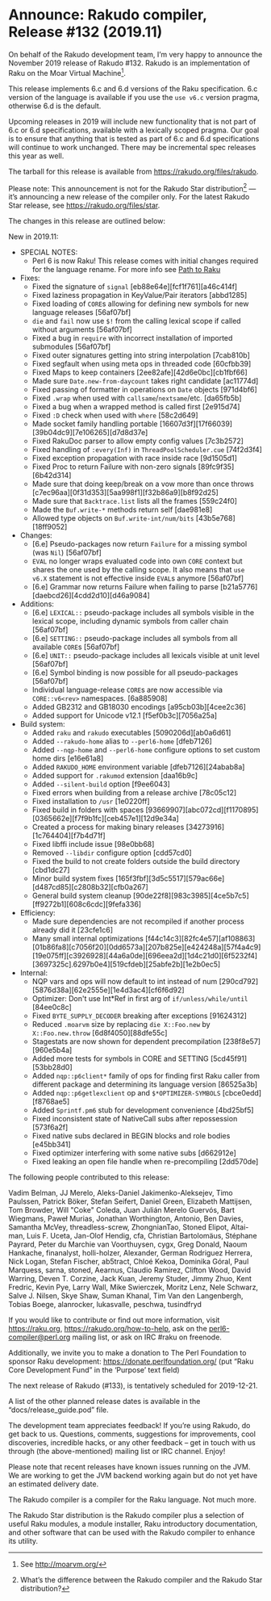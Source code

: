 # Announce: Rakudo compiler, Release #132 (2019.11)

On behalf of the Rakudo development team, I’m very happy to announce the
November 2019 release of Rakudo #132. Rakudo is an implementation of
Raku on the Moar Virtual Machine[^1].

This release implements 6.c and 6.d versions of the Raku specification.
6.c version of the language is available if you use the `use v6.c`
version pragma, otherwise 6.d is the default.

Upcoming releases in 2019 will include new functionality that is not
part of 6.c or 6.d specifications, available with a lexically scoped
pragma. Our goal is to ensure that anything that is tested as part of
6.c and 6.d specifications will continue to work unchanged. There may
be incremental spec releases this year as well.

The tarball for this release is available from <https://rakudo.org/files/rakudo>.

Please note: This announcement is not for the Rakudo Star
distribution[^2] — it’s announcing a new release of the compiler
only. For the latest Rakudo Star release, see
<https://rakudo.org/files/star>.

The changes in this release are outlined below:

New in 2019.11:
  + SPECIAL NOTES:
    + Perl 6 is now Raku! This release comes with initial changes
      required for the language rename. For more info see
      [Path to Raku](https://github.com/perl6/problem-solving/blob/master/solutions/language/Path-to-Raku.md)
  + Fixes:
    + Fixed the signature of `signal` [eb88e64e][fcf1f761][a46c414f]
    + Fixed laziness propagation in KeyValue/Pair iterators [abbd1285]
    + Fixed loading of `CORE`s allowing for defining new symbols for
        new language releases [56af07bf]
    + `die` and `fail` now use `$!` from the calling lexical scope if
        called without arguments [56af07bf]
    + Fixed a bug in `require` with incorrect installation of imported
        submodules [56af07bf]
    + Fixed outer signatures getting into string interpolation
        [7cab810b]
    + Fixed segfault when using meta ops in threaded code [60cfbb39]
    + Fixed Maps to keep containers [2ee82afe][42d6e0bc][cb1fbf66]
    + Made sure `Date.new-from-daycount` takes right candidate
        [ac11774d]
    + Fixed passing of formatter in operations on `Date` objects
        [971d4bf6]
    + Fixed `.wrap` when used with `callsame`/`nextsame`/etc. [da65fb5b]
    + Fixed a bug when a wrapped method is called first [2e915d74]
    + Fixed `:D` check when used with `where` [58c2d649]
    + Made socket family handling portable [16607d3f][17f66039]
        [39b04dc9][7e106265][d7d8d37e]
    + Fixed RakuDoc parser to allow empty config values [7c3b2572]
    + Fixed handling of `:every(Inf)` in `ThreadPoolScheduler.cue`
        [74f2d3f4]
    + Fixed exception propagation with race inside race [9d1505d1]
    + Fixed Proc to return Failure with non-zero signals [89fc9f35]
        [6b42d314]
    + Made sure that doing keep/break on a vow more than once throws
        [c7ec96aa][0f31d353][5aa998f1][f32b86a9][b8f92d25]
    + Made sure that `Backtrace.list` lists all the frames [559c24f0]
    + Made the `Buf.write-*` methods return self [dae981e8]
    + Allowed type objects on `Buf.write-int/num/bits` [43b5e768]
        [18ff9052]
  + Changes:
    + [6.e] Pseudo-packages now return `Failure` for a missing
        symbol (was `Nil`) [56af07bf]
    + `EVAL` no longer wraps evaluated code into own `CORE` context but
        shares the one used by the calling scope. It also means that
        `use v6.X` statement is not effective inside `EVAL`s anymore
        [56af07bf]
    + [6.e] Grammar now returns Failure when failing to parse
        [b21a5776][daebcd26][4cdd2d10][d46a9084]
  + Additions:
    + [6.e] `LEXICAL::` pseudo-package includes all symbols visible in
        the lexical scope, including dynamic symbols from caller
        chain [56af07bf]
    + [6.e] `SETTING::` pseudo-package includes all symbols from all
        available `CORE`s [56af07bf]
    + [6.e] `UNIT::` pseudo-package includes all lexicals visible at
        unit level [56af07bf]
    + [6.e] Symbol binding is now possible for all
        pseudo-packages [56af07bf]
    + Individual language-release `CORE`s are now accessible
        via `CORE::v6<rev>` namespaces. [6a885908]
    + Added GB2312 and GB18030 encodings [a95cb03b][4cee2c36]
    + Added support for Unicode v12.1 [f5ef0b3c][7056a25a]
  + Build system:
    + Added `raku` and `rakudo` executables [5090206d][ab0a6d61]
    + Added `--rakudo-home` alias to `--perl6-home` [dfeb7126]
    + Added `--nqp-home` and `--perl6-home` configure options to set
        custom home dirs [e16e61a8]
    + Added `RAKUDO_HOME` environment variable [dfeb7126][24abab8a]
    + Added support for `.rakumod` extension [daa16b9c]
    + Added `--silent-build` option [f9ee6043]
    + Fixed errors when building from a release archive [78c05c12]
    + Fixed installation to `/usr` [1e0220ff]
    + Fixed build in folders with spaces [93669907][abc072cd][f1170895]
        [0365662e][f7f9b1fc][ceb457e1][12d9e34a]
    + Created a process for making binary releases [34273916]
        [1c764404][f7b4d71f]
    + Fixed libffi include issue [98e0bb68]
    + Removed `--libdir` configure option [cdd57cd0]
    + Fixed the build to not create folders outside the build
        directory [cbd1dc27]
    + Minor build system fixes [165f3fbf][3d5c5517][579ac66e]
        [d487cd85][c2808b32][cfb0a267]
    + General build system cleanup [90de22f8][983c3985][4ce5b7c5]
        [ff9272b1][608c6cdc][9fefa336]
  + Efficiency:
    + Made sure dependencies are not recompiled if another process
        already did it [23cfe1c6]
    + Many small internal optimizations [f44c14c3][82fc4e57][af108863]
        [01b86fa8][c7056f20][0dd6573a][207b825e][e424248a][57f4a4c9]
        [19e075ff][c3926928][44a6a0de][696eea2d][1d4c21d0][6f5232f4]
        [3697325c].6297b0e4][519cfdeb][25abfe2b][1e2b0ec5]
  + Internal:
    + NQP vars and ops will now default to int instead of num [290cd792]
        [5876d38a][62e2555e][1e4d3ac4][cf6f6d92]
    + Optimizer: Don't use Int*Ref in first arg
        of `if/unless/while/until` [84ee0c8c]
    + Fixed `BYTE_SUPPLY_DECODER` breaking after exceptions [91624312]
    + Reduced `.moarvm` size by replacing `die X::Foo.new` by
        `X::Foo.new.throw` [6d8f4050][88dfe55c]
    + Stagestats are now shown for dependent precompilation [238f8e57]
        [960e5b4a]
    + Added more tests for symbols in CORE and SETTING [5cd45f91]
        [53bb28d0]
    + Added `nqp::p6client*` family of ops for finding first Raku
        caller from different package and determining its language
        version [86525a3b]
    + Added `nqp::p6getlexclient` op and `$*OPTIMIZER-SYMBOLS`
        [cbce0edd][f8768ae5]
    + Added `Sprintf.pm6` stub for development convenience [4bd25bf5]
    + Fixed inconsistent state of NativeCall subs after
        repossession [573f6a2f]
    + Fixed native subs declared in BEGIN blocks and role
        bodies [e45bb341]
    + Fixed optimizer interfering with some native subs [d662912e]
    + Fixed leaking an open file handle when re-precompiling [2dd570de]


The following people contributed to this release:

Vadim Belman, JJ Merelo, Aleks-Daniel Jakimenko-Aleksejev, Timo Paulssen,
Patrick Böker, Stefan Seifert, Daniel Green, Elizabeth Mattijsen,
Tom Browder, Will "Coke" Coleda, Juan Julián Merelo Guervós, Bart Wiegmans,
Paweł Murias, Jonathan Worthington, Antonio, Ben Davies, Samantha McVey,
threadless-screw, ZhongnianTao, Stoned Elipot, Altai-man, Luis F. Uceta,
Jan-Olof Hendig, cfa, Christian Bartolomäus, Stéphane Payrard,
Peter du Marchie van Voorthuysen, cygx, Greg Donald, Naoum Hankache,
finanalyst, holli-holzer, Alexander, German Rodriguez Herrera, Nick Logan,
Stefan Fischer, ab5tract, Chloé Kekoa, Dominika Góral, Paul Marquess, sarna,
stoned, Aearnus, Claudio Ramirez, Clifton Wood, David Warring,
Deven T. Corzine, Jack Kuan, Jeremy Studer, Jimmy Zhuo, Kent Fredric,
Kevin Pye, Larry Wall, Mike Swierczek, Moritz Lenz, Nele Schwarz,
Salve J. Nilsen, Skye Shaw, Suman Khanal, Tim Van den Langenbergh,
Tobias Boege, alanrocker, lukasvalle, peschwa, tusindfryd

If you would like to contribute or find out more information, visit
<https://raku.org>, <https://rakudo.org/how-to-help>, ask on the
<perl6-compiler@perl.org> mailing list, or ask on IRC #raku on freenode.

Additionally, we invite you to make a donation to The Perl Foundation
to sponsor Raku development: <https://donate.perlfoundation.org/>
(put “Raku Core Development Fund” in the ‘Purpose’ text field)

The next release of Rakudo (#133), is tentatively scheduled for 2019-12-21.

A list of the other planned release dates is available in the
“docs/release_guide.pod” file.

The development team appreciates feedback! If you’re using Rakudo, do
get back to us. Questions, comments, suggestions for improvements, cool
discoveries, incredible hacks, or any other feedback – get in touch with
us through (the above-mentioned) mailing list or IRC channel. Enjoy!

Please note that recent releases have known issues running on the JVM.
We are working to get the JVM backend working again but do not yet have
an estimated delivery date.

[^1]: See <http://moarvm.org/>

[^2]: What’s the difference between the Rakudo compiler and the Rakudo
Star distribution?

The Rakudo compiler is a compiler for the Raku language.
Not much more.

The Rakudo Star distribution is the Rakudo compiler plus a selection
of useful Raku modules, a module installer, Raku introductory
documentation, and other software that can be used with the Rakudo
compiler to enhance its utility.
